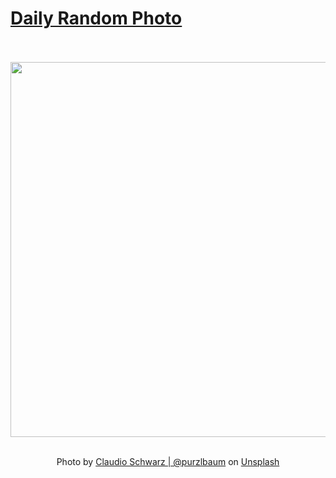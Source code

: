 # [Daily Random Photo](https://www.dailyrandomphoto.com/)

<div align="center">
  <br>
  <br>
  <a href="https://www.dailyrandomphoto.com/p/2021/2021-06-28/"><img src="https://images.unsplash.com/photo-1623654667275-ec6fd5d527bd?crop=entropy&cs=tinysrgb&fit=max&fm=jpg&ixid=Mnw3NzUwOHwwfDF8cmFuZG9tfHx8fHx8fHx8MTYyNDgzOTMxNw&ixlib=rb-1.2.1&q=80&w=1080" width="600px"></a>
  <br>
  <br>
  <p class="has-text-grey">Photo by <a href="https://unsplash.com/@purzlbaum?utm_source=Daily%20Random%20Photo&amp;utm_medium=referral" target="_blank" rel="noopener noreferrer">Claudio Schwarz | @purzlbaum</a> on <a href="https://unsplash.com/photos/X7Op7TXo-bk?utm_source=Daily%20Random%20Photo&amp;utm_medium=referral" target="_blank" rel="noopener noreferrer">Unsplash</a></p>
</div>
